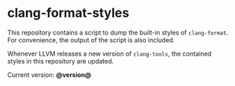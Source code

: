 # clang-format-styles

This repository contains a script to dump the built-in styles of `clang-format`.
For convenience, the output of the script is also included.

Whenever LLVM releases a new version of `clang-tools`, the contained styles
in this repository are updated.

Current version: __@version@__
